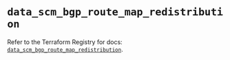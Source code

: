 # `data_scm_bgp_route_map_redistribution`

Refer to the Terraform Registry for docs: [`data_scm_bgp_route_map_redistribution`](https://registry.terraform.io/providers/paloaltonetworks/scm/1.0.2/docs/data-sources/bgp_route_map_redistribution).
